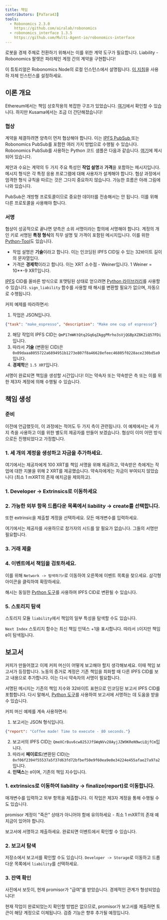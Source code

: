 ```yaml
---
title: 책임
contributors: [PaTara43]
tools:   
  - Robonomics 2.3.0
    https://github.com/airalab/robonomics
  - robonomics_interface 1.3.5
    https://github.com/Multi-Agent-io/robonomics-interface
---
```


로봇을 경제 주체로 전환하기 위해서는 이를 위한 계약 도구가 필요합니다. Liability - Robonomics 팔렛은 파라체인 계정 간의 계약을 구현합니다!

<robo-wiki-note type="warning" title="Dev Node">

  이 튜토리얼은 Robonomics Node의 로컬 인스턴스에서 설명됩니다. [이 지침](/docs/run-dev-node)을 사용하 자체 인스턴스를 설정하세요.

</robo-wiki-note>

## 이론 개요

Ethereum에서는 책임 상호작용의 복잡한 구조가 있었습니다. [여기](/docs/robonomics-how-it-works)에서 확인할 수 있습니다. 하지만 Kusama에서는 조금 더 간단해졌습니다!

### 협상

계약을 체결하려면 양측이 먼저 협상해야 합니다. 이는 [IPFS PubSub ](https://blog.ipfs.tech/25-pubsub/) 또는 Robonomics PubSub를 포함한 여러 가지 방법으로 수행될 수 있습니다. Robonomics PubSub를 사용하는 Python 코드 샘플은 다음과 같습니다.
[여기](https://multi-agent-io.github.io/robonomics-interface/usage.html#pubsub)에 제시되어 있습니다.

제안과 수요는 계약의 두 가지 주요 특성인 **작업 설명**과 **가격**을 포함하는 메시지입니다. 메시지 형식은 각 특정 응용 프로그램에 대해 사용자가 설계해야 합니다. 협상 과정에서 엄격한 형식 규칙을 따르는 것은 그다지 중요하지 않습니다. 가능한 흐름은 아래 그림에 나와 있습니다.

<robo-wiki-picture src="liability/negotiations.jpg" />

<robo-wiki-note type="warning" title="PubSub">

  PubSub은 개방형 프로토콜이므로 중요한 데이터를 전송해서는 안 됩니다. 이를 위해 다른 프로토콜을 사용해야 합니다.

</robo-wiki-note>


### 서명

협상이 성공적으로 끝나면 양측은 소위 서명이라는 합의에 서명해야 합니다. 계정의 개인 키로 서명된 **특정 형식**의 직무 설명 및 가격이 포함된 메시지입니다. 
이를 위한 [Python-Tool](https://multi-agent-io.github.io/robonomics-interface/modules.html#robonomicsinterface.Liability.sign_liability)도 있습니다.
 - 작업 설명은 **기술**이라고 합니다. 이는 인코딩된 IPFS CID일 수 있는 32바이트 길이의 문자열입다.
 - 가격은 **경제학**이라고 합니다. 이는 XRT 소수점 - Weiner입니다. 1 Weiner = 10**-9 XRT입니다.

<robo-wiki-note type="note" title="32 bytes">

  [IPFS](https://ipfs.tech/) CID를 올바른 방식으로 포맷팅된 상태로 얻으려면 [Python 라이브러리](https://multi-agent-io.github.io/robonomics-interface/modules.html#robonomicsinterface.utils.ipfs_qm_hash_to_32_bytes)를 사용할 수 있습니다.
  `sign_liability` 함수를 사용할 때 해시를 변환할 필요가 없으며, 자동으로 수행됩니다.

</robo-wiki-note>

커피 예제를 따라하면서:

1. 작업은 JSON입니다.
```json
{"task": "make_espresso", "description": "Make one cup of espresso"}
```
2. 해당 작업의 IPFS CID는 `QmP17mWKtQtq2Gq6qZAggPRrho3sVjQGBpXZ8KZiQ57FDi`입니다.
3. 따라서 **기술** (변환된 CID)은 `0x09daaa8055722a6894951b1273e807f8a46628efeec46805f0228ace230bd5a9`입니다. 
4. **경제학**은 `1.5 XRT`입니다.

서명이 완료되면 책임을 생성할 시간입니다! 이는 약속자 또는 약속받은 측 또는 이를 위한 제3자 계정에 의해 수행될 수 있습니다.

## 책임 생성

### 준비

이전에 언급했듯이, 이 과정에는 적어도 두 가지 측이 관련됩니다. 이 예제에서는 세 가지 측을 사용하고 이를 위한 별도의 제공자를 만들어 보겠습니다. 협상이 이미 어떤 방식으로든 진행되었다고 가정합니다.

### 1. 세 개의 계정을 생성하고 자금을 추가하세요.

<robo-wiki-picture src="liability/balances.jpg" />

여기에서는 제공자에게 100 XRT를 책임 서명을 위해 제공하고, 약속받은 측에게는 작업에 대한 지불을 위해 2 XRT를 제공했습니다.
약속자에게는 자금이 부여되지 않았습니다 (최소 1 mXRT의 존재 예치금을 제외하고).

### 1. Developer -> Extrinsics로 이동하세요

<robo-wiki-picture src="liability/extrinsics.jpg" />

### 2. 가능한 외부 항목 드롭다운 목록에서 liability -> create를 선택합니다.

또한 extrinsic을 제출할 계정을 선택하세요. 모든 매개변수를 입력하세요.

<robo-wiki-picture src="liability/create.jpg" />

<robo-wiki-note type="note" title="Signatures">

  여기에서는 제공자를 사용하므로 참가자의 시드를 알 필요가 없습니다. 그들의 서명만 필요합니다.

</robo-wiki-note>

### 3. 거래 제출

<robo-wiki-picture src="liability/submit.jpg" />

### 4. 이벤트에서 책임을 검토하세요.

이를 위해 `Network -> 탐색하기r`로 이동하여 오른쪽에 이벤트 목록을 찾으세요. 삼각형 아이콘을 클릭하여 확장하세요.

<robo-wiki-picture src="liability/new-liability.jpg" />

<robo-wiki-note type="note" title="Hash">

  해시는 동일한 [Python 도구](https://multi-agent-io.github.io/robonomics-interface/modules.html#robonomicsinterface.utils.ipfs_32_bytes_to_qm_hash)를 사용하여 IPFS CID로 변환될 수 있습니다.

</robo-wiki-note>

### 5. 스토리지 탐색

스토리지 모듈 `liability`에서 책임의 일부 특성을 탐색할 수도 있습니다.

<robo-wiki-picture src="liability/storage-liability.jpg" />

<robo-wiki-note type="note" title="Next Index">

  `Next Index` 스토리지 함수는 최신 책임 인덱스 +1을 표시합니다. 따라서 `1`이지만 책임 `0`이 탐색됩니다.

</robo-wiki-note>

## 보고서

커피가 만들어졌고 이제 커피 머신이 어떻게 보고해야 할지 생각해보세요. 이때 책임 보고서가 등장합니다. 노동의 증거로 계정은 기존 책임을 최화할 때 다른 IPFS CID를 보고 내용으로 추가합니다. 이는 다시 약속자의 서명이 필요합니다.

<robo-wiki-note type="note" title="Report signature">

  서명된 메시지는 기존의 책임 지수와 32바이트 표현으로 인코딩된 보고서 IPFS CID를 포함합니다. 다시 말해서, [Python 도구](https://multi-agent-io.github.io/robonomics-interface/modules.html#robonomicsinterface.Liability.sign_report)를 사용하여 보고서에 서명하는 데 도움을 받을 수 있습니다.

</robo-wiki-note>

커피 머신 예제를 계속 사용하면서:

1. 보고서는 JSON 형식입니다.
```json
{"report": "Coffee made! Time to execute - 80 seconds."}
```
2. 보고서의 IPFS CID는 `QmeXCrBuv6cw825JJfSWqNVv28AyjJZW9KReN9wcLQjfCm`입니다.
3. 따라서 **페이로드**(변환된 CID)는 `0xf06f2394f55537a5f37d63fd72bfbef50e9f60ea9e0e34224e455afae27a97a2`입니다.
4. **인덱스**는 `0`이며, 기존의 책임 지수입니다.

### 1. extrinsics로 이동하여 liability -> finalize(report)로 이동합니다.

매개변수를 입력하고 외부 항목을 제출합니다. 이 작업은 제3자 계정을 통해 수행될 수도 있습니다.

<robo-wiki-picture src="liability/report.jpg" />

<robo-wiki-note type="warning" title="Existential deposit">

  promisor 계정이 "죽은" 상태가 아니어야 함에 유의하세요 - 최소 1 mXRT의 존재 예치금이 있어야 합니다.

</robo-wiki-note>

보고서에 서명하고 제출하세요. 완료되면 이벤트에서 확인할 수 있습니다.

<robo-wiki-picture src="liability/new-report.jpg" />

### 2. 보고서 탐색

저장소에서 보고서를 확인할 수도 있습니다. `Developer -> Storage`로 이동하고 드롭다운 목록에서 `liability`를 선택하세요.

<robo-wiki-picture src="liability/storage-report.jpg" />

### 3. 잔액 확인

사진에서 보듯이, 현재 promisor가 "급여"를 받았습니다. 경제적인 관계가 형성되었습니다!

<robo-wiki-picture src="liability/balances-2.jpg" />


<robo-wiki-note type="note" title="Verifying">

  현재 작업이 완료되었는지 확인할 방법은 없으므로, promisor가 보고서를 제출하면 토큰이 해당 계정으로 이체됩니다. 
  검증 기능은 향후 추가될 예정입니다.

</robo-wiki-note>
